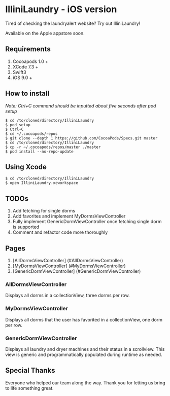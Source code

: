 # IlliniLaundry - iOS version
Tired of checking the laundryalert website? Try out IlliniLaundry!


Available on the Apple appstore soon.
## Requirements

1. Cocoapods 1.0 +
2. XCode 7.3 +
4. Swift3
5. iOS 9.0 +

## How to install
*Note: Ctrl+C command should be inputted about five seconds after pod setup*
``` shell
$ cd /to/cloned/directory/IlliniLaundry
$ pod setup
$ Ctrl+C
$ cd ~/.cocoapods/repos
$ git clone --depth 1 https://github.com/CocoaPods/Specs.git master
$ cd /to/cloned/directory/IlliniLaundry
$ cp -r ~/.cocoapods/repos/master ./master
$ pod install --no-repo-update
```

## Using Xcode

``` shell
$ cd /to/cloned/directory/IlliniLaundry
$ open IlliniLaundry.xcworkspace
```
## TODOs

1. Add fetching for single dorms
2. Add favorites and implement MyDormsViewController
3. Fully implement GenericDormViewController once fetching single dorm is supported
4. Comment and refactor code more thoroughly

## Pages

1. [AllDormsViewController] (#AllDormsViewController)
2. [MyDormsViewController] (#MyDormsViewController)
3. [GenericDormViewController] (#GenericDormViewController)

### AllDormsViewController
Displays all dorms in a collectionView, three dorms per row.
### MyDormsViewController
Displays all dorms that the user has favorited in a collectionView, one dorm per row.
### GenericDormViewController
Displays all laundry and dryer machines and their status in a scrollview.
This view is generic and programmatically populated during runtime as needed.

## Special Thanks
Everyone who helped our team along the way. Thank you for letting us bring to life something great.
